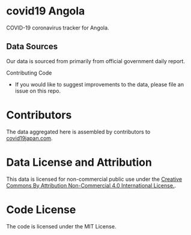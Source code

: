# covid19 Angola

COVID-19 coronavirus tracker for Angola.


## Data Sources

Our data is sourced from primarily from official government daily report.

Contributing Code

* If you would like to suggest improvements to the data, please file an issue on this repo.

# Contributors

The data aggregated here is assembled by contributors to [covid19japan.com](https://covid19japan.com/).

# Data License and Attribution

This data is licensed for non-commercial public use under the [Creative Commons By Attribution Non-Commercial 4.0 International License.](https://creativecommons.org/licenses/by-nc/4.0/).


# Code License

The code is licensed under the MIT License.
